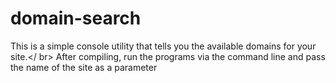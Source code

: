 # domain-search
 This is a simple console utility that tells you the available domains for your site.</ br>
 After compiling, run the programs via the command line and pass the name of the site as a parameter
